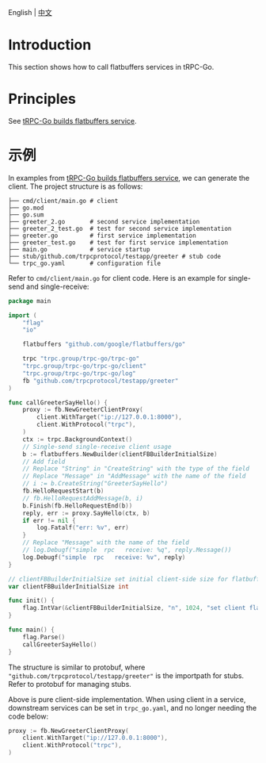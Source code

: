English | [中文](./flatbuffers.zh_CN.md)

# Introduction

This section shows how to call flatbuffers services in tRPC-Go.

# Principles

See [tRPC-Go builds flatbuffers service](/docs/user_guide/server/flatbuffers.zh_CN.md).

# 示例

In examples from [tRPC-Go builds flatbuffers service](/docs/user_guide/server/flatbuffers.zh_CN.md), we can generate the client. The project structure is as follows:

```shell
├── cmd/client/main.go # client
├── go.mod
├── go.sum
├── greeter_2.go       # second service implementation
├── greeter_2_test.go  # test for second service implementation
├── greeter.go         # first service implementation
├── greeter_test.go    # test for first service implementation
├── main.go            # service startup
├── stub/github.com/trpcprotocol/testapp/greeter # stub code
└── trpc_go.yaml       # configuration file
```

Refer to `cmd/client/main.go` for client code. Here is an example for single-send and single-receive:

```go
package main

import (
	"flag"
	"io"

	flatbuffers "github.com/google/flatbuffers/go"

	trpc "trpc.group/trpc-go/trpc-go"
	"trpc.group/trpc-go/trpc-go/client"
	"trpc.group/trpc-go/trpc-go/log"
	fb "github.com/trpcprotocol/testapp/greeter"
)

func callGreeterSayHello() {
	proxy := fb.NewGreeterClientProxy(
		client.WithTarget("ip://127.0.0.1:8000"),
		client.WithProtocol("trpc"),
	)
	ctx := trpc.BackgroundContext()
	// Single-send single-receive client usage
	b := flatbuffers.NewBuilder(clientFBBuilderInitialSize)
	// Add field
	// Replace "String" in "CreateString" with the type of the field
	// Replace "Message" in "AddMessage" with the name of the field
	// i := b.CreateString("GreeterSayHello")
	fb.HelloRequestStart(b)
	// fb.HelloRequestAddMessage(b, i)
	b.Finish(fb.HelloRequestEnd(b))
	reply, err := proxy.SayHello(ctx, b)
	if err != nil {
		log.Fatalf("err: %v", err)
	}
	// Replace "Message" with the name of the field
	// log.Debugf("simple  rpc   receive: %q", reply.Message())
	log.Debugf("simple  rpc   receive: %v", reply)
}

// clientFBBuilderInitialSize set initial client-side size for flatbuffers.NewBuilder
var clientFBBuilderInitialSize int

func init() {
	flag.IntVar(&clientFBBuilderInitialSize, "n", 1024, "set client flatbuffers builder's initial size")
}

func main() {
	flag.Parse()
	callGreeterSayHello()
}
```

The structure is similar to protobuf, where `"github.com/trpcprotocol/testapp/greeter"` is the importpath for stubs. Refer to protobuf for managing stubs.

Above is pure client-side implementation. When using client in a service, downstream services can be set in `trpc_go.yaml`, and no longer needing the code below:

```go
proxy := fb.NewGreeterClientProxy(
	client.WithTarget("ip://127.0.0.1:8000"),
	client.WithProtocol("trpc"),
)
```

